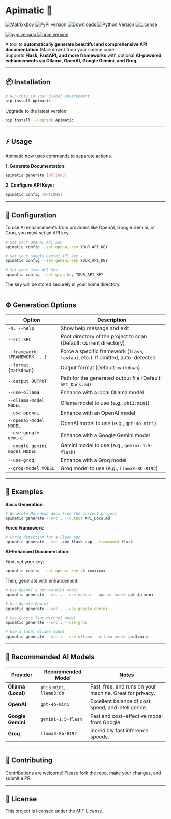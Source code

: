# Apimatic 🚀  

[![Matrixxboy](https://img.shields.io/badge/github-Matrixxboy-purple.svg)](https://github.com/Matrixxboy)
[![PyPI version](https://badge.fury.io/py/Apimatic.svg)](https://pypi.org/project/Apimatic/)
[![Downloads](https://static.pepy.tech/badge/Apimatic)](https://pepy.tech/project/Apimatic)
[![Python Version](https://img.shields.io/badge/python-%3E%3D3.9-blue)](https://pypi.org/project/Apimatic/)
[![License](https://img.shields.io/pypi/l/Apimatic.svg)](https://github.com/Matrixxboy/Apimatic/blob/main/LICENSE)
<!-- PyPI Card -->
<a href="https://pypi.org/project/Apimatic/" target="_blank">
  <img src="https://img.shields.io/pypi/v/Apimatic?color=3775A9&logo=python&label=Apimatic&style=for-the-badge" alt="pypi version" />
</a>
<!-- NPM Card -->
<a href="https://www.npmjs.com/package/apimatic-cli" target="_blank">
  <img src="https://img.shields.io/npm/v/apimatic-cli?color=CB3837&logo=npm&label=apimatic-cli&style=for-the-badge" alt="npm version" />
</a>


A tool to **automatically generate beautiful and comprehensive API documentation** (Markdown) from your source code.  
Supports **Flask, FastAPI, and more frameworks** with optional **AI-powered enhancements via Ollama, OpenAI, Google Gemini, and Groq**.  

---

## 📦 Installation

```bash
# Run this in your global environment
pip install Apimatic
```

Upgrade to the latest version:

```bash
pip install --upgrade Apimatic
```

---

## ⚡ Usage

Apimatic now uses commands to separate actions.

**1. Generate Documentation:**
```bash
apimatic generate [OPTIONS]
```

**2. Configure API Keys:**
```bash
apimatic config [OPTIONS]
```

---

## 🔑 Configuration

To use AI enhancements from providers like OpenAI, Google Gemini, or Groq, you must set an API key.

```bash
# Set your OpenAI API key
apimatic config --set-openai-key YOUR_API_KEY

# Set your Google Gemini API key
apimatic config --set-gemini-key YOUR_API_KEY

# Set your Groq API key
apimatic config --set-groq-key YOUR_API_KEY
```
The key will be stored securely in your home directory.

---

## ⚙️ Generation Options

| Option | Description |
| --- | --- |
| `-h, --help` | Show help message and exit |
| `--src SRC` | Root directory of the project to scan (Default: current directory) |
| `--framework [FRAMEWORK ...]` | Force a specific framework (`flask`, `fastapi`, etc.). If omitted, auto-detected |
| `--format {markdown}` | Output format (Default: `markdown`) |
| `--output OUTPUT` | Path for the generated output file (Default: `API_Docs.md`) |
| `--use-ollama` | Enhance with a local Ollama model |
| `--ollama-model MODEL` | Ollama model to use (e.g., `phi3:mini`) |
| `--use-openai` | Enhance with an OpenAI model |
| `--openai-model MODEL` | OpenAI model to use (e.g., `gpt-4o-mini`) |
| `--use-google-gemini` | Enhance with a Google Gemini model |
| `--google-gemini-model MODEL` | Gemini model to use (e.g., `gemini-1.5-flash`) |
| `--use-groq` | Enhance with a Groq model |
| `--groq-model MODEL` | Groq model to use (e.g., `llama3-8b-8192`) |

---

## 📝 Examples

**Basic Generation:**
```bash
# Generate Markdown docs from the current project
apimatic generate --src . --output API_Docs.md
```

**Force Framework:**
```bash
# Force detection for a Flask app
apimatic generate --src ./my_flask_app --framework flask
```

**AI-Enhanced Documentation:**

First, set your key:
```bash
apimatic config --set-openai-key sk-xxxxxxxx
```
Then, generate with enhancement:
```bash
# Use OpenAI's gpt-4o-mini model
apimatic generate --src . --use-openai --openai-model gpt-4o-mini

# Use Google Gemini
apimatic generate --src . --use-google-gemini

# Use Groq's fast Mixtral model
apimatic generate --src . --use-groq

# Use a local Ollama model
apimatic generate --src . --use-ollama --ollama-model phi3:mini
```

---

## 🤖 Recommended AI Models

| Provider | Recommended Model | Notes |
| --- | --- | --- |
| **Ollama (Local)** | `phi3:mini`, `llama3:8b` | Fast, free, and runs on your machine. Great for privacy. |
| **OpenAI** | `gpt-4o-mini` | Excellent balance of cost, speed, and intelligence. |
| **Google Gemini** | `gemini-1.5-flash` | Fast and cost-effective model from Google. |
| **Groq** | `llama3-8b-8192` | Incredibly fast inference speeds. |

---

## 🤝 Contributing

Contributions are welcome! Please fork the repo, make your changes, and submit a PR.

---

## 📄 License

This project is licensed under the [MIT License](LICENSE).

